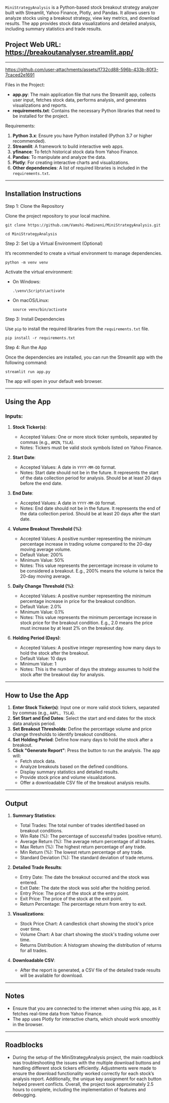 `MiniStrategyAnalysis` is a Python-based stock breakout strategy analyzer built with Streamlit, Yahoo Finance, Plotly, and Pandas. It allows users to analyze stocks using a breakout strategy, view key metrics, and download results. The app provides stock data visualizations and detailed analysis, including summary statistics and trade results.

## Project Web URL: https://breakoutanalyser.streamlit.app/
---

https://github.com/user-attachments/assets/f732cd88-596b-433b-80f3-7caced2e1691




Files in the Project:

- **app.py**: The main application file that runs the Streamlit app, collects user input, fetches stock data, performs analysis, and generates visualizations and reports.
- **requirements.txt**: Contains the necessary Python libraries that need to be installed for the project.


Requirements:

1. **Python 3.x**: Ensure you have Python installed (Python 3.7 or higher recommended).
2. **Streamlit**: A framework to build interactive web apps.
3. **yfinance**: To fetch historical stock data from Yahoo Finance.
4. **Pandas**: To manipulate and analyze the data.
5. **Plotly**: For creating interactive charts and visualizations.
6. **Other dependencies**: A list of required libraries is included in the `requirements.txt`.

---

## Installation Instructions

Step 1: Clone the Repository

Clone the project repository to your local machine.

```
git clone https://github.com/Vamshi-Madineni/MiniStrategyAnalysis.git

cd MiniStrategyAnalysis
```

Step 2: Set Up a Virtual Environment (Optional)

It’s recommended to create a virtual environment to manage dependencies.

```
python -m venv venv
```

Activate the virtual environment:
- On Windows:
  ```
  .\venv\Scripts\activate
  ```
- On macOS/Linux:
  ```
  source venv/bin/activate
  ```

Step 3: Install Dependencies

Use `pip` to install the required libraries from the `requirements.txt` file.

```
pip install -r requirements.txt
```

Step 4: Run the App

Once the dependencies are installed, you can run the Streamlit app with the following command:

```
streamlit run app.py
```

The app will open in your default web browser.

---

## Using the App

### Inputs:

1. **Stock Ticker(s)**: 
   - Accepted Values: One or more stock ticker symbols, separated by commas (e.g., `AMZN`, `TSLA`).
   - Notes: Tickers must be valid stock symbols listed on Yahoo Finance.
   
2. **Start Date**: 
   - Accepted Values: A date in `YYYY-MM-DD` format.
   - Notes: Start date should not be in the future. It represents the start of the data collection period for analysis. Should be at least 20 days before the end date.
   
3. **End Date**: 
   - Accepted Values: A date in `YYYY-MM-DD` format.
   - Notes: End date should not be in the future. It represents the end of the data collection period. Should be at least 20 days after the start date.
   
4. **Volume Breakout Threshold (%)**: 
   - Accepted Values: A positive number representing the minimum percentage increase in trading volume compared to the 20-day moving average volume.
   - Default Value: 200%
   - Minimum Value: 50%
   - Notes: This value represents the percentage increase in volume to be considered a breakout. E.g., 200% means the volume is twice the 20-day moving average.
   
5. **Daily Change Threshold (%)**: 
   - Accepted Values: A positive number representing the minimum percentage increase in price for the breakout condition.
   - Default Value: 2.0%
   - Minimum Value: 0.1%
   - Notes: This value represents the minimum percentage increase in stock price for the breakout condition. E.g., 2.0 means the price must increase by at least 2% on the breakout day.
   
6. **Holding Period (Days)**: 
   - Accepted Values: A positive integer representing how many days to hold the stock after the breakout.
   - Default Value: 10 days
   - Minimum Value: 1
   - Notes: This is the number of days the strategy assumes to hold the stock after the breakout day for analysis.

---

## How to Use the App

1. **Enter Stock Ticker(s)**: Input one or more valid stock tickers, separated by commas (e.g., `AAPL, TSLA`).
2. **Set Start and End Dates**: Select the start and end dates for the stock data analysis period.
3. **Set Breakout Thresholds**: Define the percentage volume and price change thresholds to identify breakout conditions.
4. **Set Holding Period**: Define how many days to hold the stock after a breakout.
5. **Click "Generate Report"**: Press the button to run the analysis. The app will:
   - Fetch stock data.
   - Analyze breakouts based on the defined conditions.
   - Display summary statistics and detailed results.
   - Provide stock price and volume visualizations.
   - Offer a downloadable CSV file of the breakout analysis results.

---

## Output

1. **Summary Statistics**:
   - Total Trades: The total number of trades identified based on breakout conditions.
   - Win Rate (%): The percentage of successful trades (positive return).
   - Average Return (%): The average return percentage of all trades.
   - Max Return (%): The highest return percentage of any trade.
   - Min Return (%): The lowest return percentage of any trade.
   - Standard Deviation (%): The standard deviation of trade returns.
   
2. **Detailed Trade Results**:
   - Entry Date: The date the breakout occurred and the stock was entered.
   - Exit Date: The date the stock was sold after the holding period.
   - Entry Price: The price of the stock at the entry point.
   - Exit Price: The price of the stock at the exit point.
   - Return Percentage: The percentage return from entry to exit.

3. **Visualizations**:
   - Stock Price Chart: A candlestick chart showing the stock's price over time.
   - Volume Chart: A bar chart showing the stock's trading volume over time.
   - Returns Distribution: A histogram showing the distribution of returns for all trades.
   
4. **Downloadable CSV**:
   - After the report is generated, a CSV file of the detailed trade results will be available for download.

---

## Notes

- Ensure that you are connected to the internet when using this app, as it fetches real-time data from Yahoo Finance.
- The app uses Plotly for interactive charts, which should work smoothly in the browser.

---
## Roadblocks
- During the setup of the MiniStrategyAnalysis project, the main roadblock was troubleshooting the issues with the multiple download buttons and handling different stock tickers efficiently. Adjustments were made to ensure the download functionality worked correctly for each stock’s analysis report. Additionally, the unique key assignment for each button helped prevent conflicts. Overall, the project took approximately 2.5 hours to complete, including the implementation of features and debugging.
